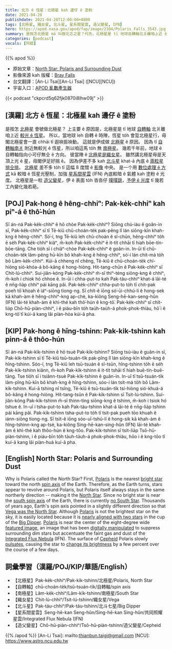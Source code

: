 ```yaml
---
title: 北方 ê 恆星：北極星 kah 邊仔 ê 塗粉
date: 2021-04-28
publishdate: 2021-04-28T12:00:00+0800
tags: [北極星, 織女星, 北斗星, 星系間星雲, 造父變星, IFN]
hero: https://apod.nasa.gov/apod/fap/image/2104/Polaris_Falls_3543.jpg
summary: 是按怎北極星 mā 叫做北方之星？代先，北極星是 tī 地球自轉軸北爿離咱上近 ê 亮星。所以，當地球 leh 自轉 ê 時陣，恆星 to̍h 會踅北極星行，毋閣北極星會一直 chhāi tī 遐袂振袂動。
categories: [podcast]
vocals: [阿錕]
---
```


{{% apod %}}

- 原始文章：[North Star: Polaris and Surrounding Dust](https://apod.nasa.gov/apod/ap210428.html)
- 影像來源 kah 版權：[Bray Falls](https://www.instagram.com/astrofalls/)
- 台文翻譯：[An-Li Tsai][An-Li Tsai] ([NCU][NCU])
- 宇宙入口：[APOD 亂數產生器](https://apod.nasa.gov/apod/random_apod.html)


{{< podcast "ckpcrd5q62fjk0870i8lhw09j" >}}

## [漢羅] 北方 ê 恆星：北極星 kah 邊仔 ê 塗粉
是按怎 [北極星][Polaris] 會號做北極星？
上主要 ê 原因是，北極星是 tī 地球 [自轉軸][spin axis] 北爿離咱上近 [較光 ê 恆星][bright star]。
所以，當地球 leh 自轉 ê 時陣，恆星 to̍h 會踅北極星行，毋閣北極星會一直 chhāi tī 遐袂振袂動。
這就是伊成做 [北極星][North Star] ê 原因。
因為 tī [自轉軸南爿][south spin axis t] 附近無較光 ê 恆星，所以咱這馬 to̍h 無 [南極星][no South Star]。
幾若千年前，地球 ê 自轉軸指向小可仔無仝 ê 方向。
彼當陣 ê [北極星是織女星][Vega was the North Star]。
雖然講北極星毋是天頂上光 ê 星，毋閣伊足好揣 ê。
因為伊差不多 kah [北斗星][Big Dipper] khat-á 內底 ê [兩粒星排仝排][nearly aligned with two stars]。
[北極星][Polaris] 差不多 to̍h tī 這幅 8 度闊 ê [影像][featured image] 中央。
是一个用 [數位處理 ê 方式][digitally manipulated] kā 較暗 ê 恆星光壓制，加強 [星系間星雲][Integrated Flux Nebula] (IFN) 內底較暗 ê 氣體 kah 塗粉 ê 光度。
北極星是一粒 [造父變星][Cepheid]，伊 ê 表面 to̍h 沓沓仔 [噗噗跳][pulsates]，[予伊 ê 光度][change its brightness] tī 幾若工內變化幾若葩。


## [POJ] Pak-hong ê hêng-chhiⁿ: Pak-ke̍k-chhiⁿ kah piⁿ-á ê thô͘-hún

Sī án-ná Pak-ke̍k-chhiⁿ ē hō chòe Pak-ke̍k-chhiⁿ?
Siōng chú-iàu ê goân-in sī, Pak-ke̍k-chhiⁿ sī tī Tē-kiû chū-choán-te̍k pak-pêng lî lán siōng-kīn khah-kng ê hêng-chhiⁿ.
Só͘-í, tng Tē-kiû leh chū-choán ê sî-chūn, hêng-chhiⁿ to̍h ē se̍h Pak-ke̍k-chhiⁿ kiâⁿ, m̄-koh Pak-ke̍k-chhiⁿ ē it-ti̍t chhāi tī hiah bōe-tín-bōe-tāng.
Che tio̍h sī i chiâⁿ-chòe Pak-ke̍k-chhiⁿ ê goân-in.
In-ūi tī chū-choán-te̍k lâm-pêng hū-kīn bô khah-kng ê hêng-chhiⁿ, só͘-í lán chit-má to̍h bô Lâm-ke̍k-chhiⁿ.
Kúi-ā chheng nî chêng, Tē-kiû ê chū-choán-te̍k chí-hiòng sió-khóa-á bô-kâng ê hong-hiòng.
Hit-tang-chūn ê Pak-ke̍k-chhiⁿ sī Chit-lú-chhiⁿ.
Sui-jiân-kóng Pak-ke̍k-chhiⁿ m̄-sī thiⁿ-téng siōng-kng ê chhiⁿ, m̄-koh i chiok hó chhoe ê.
In-ūi i chha-put-to kah Pak-táu-chhiⁿ khat-á lāi-té ê nn̄g-lia̍p chhiⁿ pái kāng pâi.
Pak-ke̍k-chhiⁿ chha-put-to to̍h tī chit-pak poeh tō͘ khoah ê iáⁿ-siōng tiong-ng.
Sī chi̍t-ê iōng só͘-ūi-chhú-lí ê hong-sek kā khah-àm ê hêng-chhiⁿ-kng ap-chè, ka-kiông Seng-hē-kan-seng-hûn (IFN) lāi-té khah-àm ê khì-thé kah thô͘-hún ê kng-tō͘.
Pak-ke̍k-chhiⁿ sī chi̍t-lia̍p Chō-hū-piàn-chhiⁿ, i ê piáu-bīn to̍h tau̍h-tau̍h-á phok-phok-thiàu, hō͘ i ê kng-tō͘ tī kúi-ā kang lāi piàn-hòa kúi-ā pha.

## [KIP] Pak-hong ê hîng-tshinn: Pak-ki̍k-tshinn kah pinn-á ê thôo-hún

Sī án-ná Pak-ki̍k-tshinn ē hō tsuè Pak-ki̍k-tshinn?
Siōng tsú-iàu ê guân-in sī, Pak-ki̍k-tshinn sī tī Tē-kiû tsū-tsuán-ti̍k pak-pîng lî lán siōng-kīn khah-kng ê hîng-tshinn.
Sóo-í, tng Tē-kiû leh tsū-tsuán ê sî-tsūn, hîng-tshinn to̍h ē se̍h Pak-ki̍k-tshinn kiânn, m̄-koh Pak-ki̍k-tshinn ē it-ti̍t tshāi tī hiah buē-tín-buē-tāng.
Tse tio̍h sī i tsiânn-tsuè Pak-ki̍k-tshinn ê guân-in.
In-uī tī tsū-tsuán-ti̍k lâm-pîng hū-kīn bô khah-kng ê hîng-tshinn, sóo-í lán tsit-má to̍h bô Lâm-ki̍k-tshinn.
Kuí-ā tshing nî tsîng, Tē-kiû ê tsū-tsuán-ti̍k tsí-hiòng sió-khuá-á bô-kâng ê hong-hiòng.
Hit-tang-tsūn ê Pak-ki̍k-tshinn sī Tsit-lú-tshinn.
Sui-jiân-kóng Pak-ki̍k-tshinn m̄-sī thinn-tíng siōng-kng ê tshinn, m̄-koh i tsiok hó tshue ê.
In-uī i tsha-put-to kah Pak-táu-tshinn khat-á lāi-té ê nn̄g-lia̍p tshinn pái kāng pâi.
Pak-ki̍k-tshinn tsha-put-to to̍h tī tsit-pak pueh tōo khuah ê iánn-siōng tiong-ng.
Sī tsi̍t-ê iōng sóo-uī-tshú-lí ê hong-sik kā khah-àm ê hîng-tshinn-kng ap-tsè, ka-kiông Sing-hē-kan-sing-hûn (IFN) lāi-té khah-àm ê khì-thé kah thôo-hún ê kng-tōo.
Pak-ki̍k-tshinn sī tsi̍t-lia̍p Tsō-hū-piàn-tshinn, i ê piáu-bīn to̍h ta̍uh-ta̍uh-á phok-phok-thiàu, hōo i ê kng-tōo tī kuí-ā kang lāi piàn-huà kuí-ā pha.

## [English] North Star: Polaris and Surrounding Dust

Why is Polaris called the North Star? First, [Polaris][Polaris] is the nearest [bright star][bright star] toward the north [spin axis][spin axis] of the Earth. Therefore, as the Earth turns, stars appear to revolve around Polaris, but Polaris itself always stays in the same northerly direction -- making it the [North Star][North Star]. Since no bright star is near the [south spin axis][south spin axis e] of the Earth, there is currently [no South Star][no South Star]. Thousands of years ago, Earth's spin axis pointed in a slightly different direction so that [Vega was the North Star][Vega was the North Star]. Although [Polaris][Polaris] is not the brightest star on the sky, it is easily located because it is [nearly aligned with two stars][nearly aligned with two stars] in the cup of the [Big Dipper][Big Dipper]. [Polaris][Polaris] is near the center of the eight-degree wide [featured image][featured image], an image that has been [digitally manipulated][digitally manipulated] to suppress surrounding dim stars but accentuate the faint gas and dust of the [Integrated Flux Nebula][Integrated Flux Nebula] (IFN). The surface of [Cepheid][Cepheid] Polaris slowly [pulsates][pulsates], causing the star to [change its brightness][change its brightness] by a few percent over the course of a few days.

## 詞彙學習（漢羅/POJ/KIP/華語/English）

- 【北極星】Pak-ke̍k-chhiⁿ/Pak-ki̍k-tshinn/北極星/Polaris, North Star
- 【自轉軸】chū-choán-te̍k/tsū-tsuán-ti̍k/自轉軸/spin axis
- 【南極星】Lâm-ke̍k-chhiⁿ/Lâm-ki̍k-tshinn/南極星/South Star
- 【織女星】Chit-lú-chhiⁿ/Tsit-lú-tshinn/織女星/Vega
- 【北斗星】Pak-táu-chhiⁿ/Pak-táu-tshinn/北斗七星/Big Dipper
- 【星系間星雲】Seng-hē-kan Seng-hûn/Sing-hē-kan Sing-hûn/共同照耀星雲/Integrated Flux Nebula (IFN)
- 【造父變星】Chō-hū-piàn-chhiⁿ/Tsō-hū-piàn-tshinn/造父變星/Cepheid



{{% /apod %}}
[An-Li Tsai]: mailto:thianbun.taigi@gmail.com
[NCU]: https://www.astro.ncu.edu.tw

[copyright]: https://apod.nasa.gov/apod/fap/lib/about_apod.html#srapply

[Polaris]:https://en.wikipedia.org/wiki/Polaris
[bright star]:https://apod.nasa.gov/apod/ap190625.html
[spin axis]:https://en.wikipedia.org/wiki/Axial_tilt#/media/File:AxialTiltObliquity.png
[North Star]:https://earthsky.org/brightest-stars/polaris-the-present-day-north-star
[south spin axis e]:https://apod.nasa.gov/apod/ap210101.html
[south spin axis t]:https://apod.tw/daily/20210101/
[no South Star]:http://curious.astro.cornell.edu/our-solar-system/81-the-universe/stars-and-star-clusters/stargazing/374-is-there-a-south-star-intermediate
[Vega was the North Star]:https://www.space.com/21719-vega.html
[Polaris]:https://apod.nasa.gov/apod/ap150602.html
[nearly aligned with two stars]:https://apod.nasa.gov/apod/ap201116.html
[Big Dipper]:https://earthsky.org/favorite-star-patterns/big-and-little-dippers-highlight-northern-sky
[Polaris]:https://upload.wikimedia.org/wikipedia/commons/c/cb/Ursa_Minor_IAU.svg
[featured image]:https://www.instagram.com/p/CNkySjvHTjx/?utm_source=ig_web_copy_link
[digitally manipulated]:https://i.pinimg.com/originals/07/9c/3e/079c3ea0dce59cc171629800294b0f3d.jpg
[Integrated Flux Nebula]:https://apod.nasa.gov/apod/ap170627.html
[Cepheid]:https://starchild.gsfc.nasa.gov/docs/StarChild/questions/cepheids.html
[pulsates]:https://youtu.be/7ohkKiZTJOg
[change its brightness]:https://youtu.be/q-szkabhXQQ
